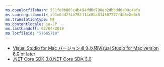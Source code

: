 ```yaml
---
ms.openlocfilehash: 561fe0b806c4b494dd6d798ab2dbbdd6a00c4afa
ms.sourcegitcommit: a91e8dd2f4b788114c8bc834507277f4b5e8d6c5
ms.translationtype: MT
ms.contentlocale: ja-JP
ms.lasthandoff: 02/04/2019
ms.locfileid: "57665718"
---
```

* [<span data-ttu-id="55c76-101">Visual Studio for Mac バージョン 8.0 以降</span><span class="sxs-lookup"><span data-stu-id="55c76-101">Visual Studio for Mac version 8.0 or later</span></span>](https://visualstudio.microsoft.com/vs/mac/)
* [<span data-ttu-id="55c76-102">.NET Core SDK 3.0</span><span class="sxs-lookup"><span data-stu-id="55c76-102">.NET Core SDK 3.0</span></span>](https://dotnet.microsoft.com/download/dotnet-core/3.0)
